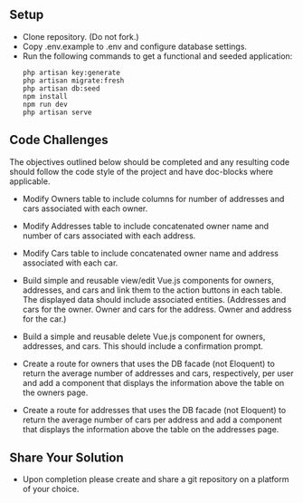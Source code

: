 ## Setup

- Clone repository. (Do not fork.)
- Copy .env.example to .env and configure database settings.
- Run the following commands to get a functional and seeded application:
  ```
  php artisan key:generate
  php artisan migrate:fresh
  php artisan db:seed
  npm install
  npm run dev
  php artisan serve
  ```

## Code Challenges

The objectives outlined below should be completed and any resulting code should follow the code style of the project and have doc-blocks where applicable.

- Modify Owners table to include columns for number of addresses and cars associated with each owner.
- Modify Addresses table to include concatenated owner name and number of cars associated with each address.
- Modify Cars table to include concatenated owner name and address associated with each car.


- Build simple and reusable view/edit Vue.js components for owners, addresses, and cars and link them to the action buttons in each table. The displayed data should include associated entities. (Addresses and cars for the owner. Owner and cars for the address. Owner and address for the car.)
- Build a simple and reusable delete Vue.js component for owners, addresses, and cars. This should include a confirmation prompt.


- Create a route for owners that uses the DB facade (not Eloquent) to return the average number of addresses and cars, respectively, per user and add a component that displays the information above the table on the owners page.
- Create a route for addresses that uses the DB facade (not Eloquent) to return the average number of cars per address and add a component that displays the information above the table on the addresses page.

## Share Your Solution

-  Upon completion please create and share a git repository on a platform of your choice.